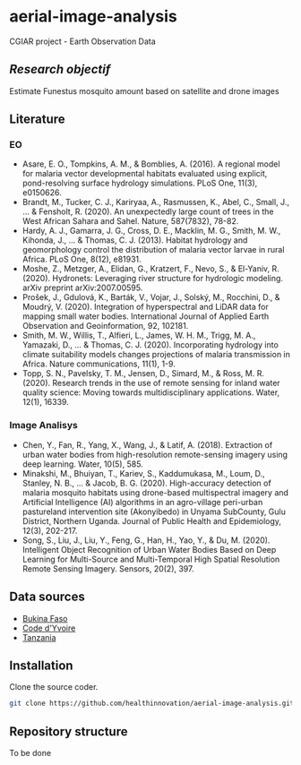 # aerial-image-analysis
CGIAR project - Earth Observation Data

## _Research objectif_

Estimate Funestus mosquito amount based on satellite and drone images


## Literature
### EO
- Asare, E. O., Tompkins, A. M., & Bomblies, A. (2016). A regional model for malaria vector developmental habitats evaluated using explicit, pond-resolving surface hydrology simulations. PLoS One, 11(3), e0150626.
- Brandt, M., Tucker, C. J., Kariryaa, A., Rasmussen, K., Abel, C., Small, J., ... & Fensholt, R. (2020). An unexpectedly large count of trees in the West African Sahara and Sahel. Nature, 587(7832), 78-82.
- Hardy, A. J., Gamarra, J. G., Cross, D. E., Macklin, M. G., Smith, M. W., Kihonda, J., ... & Thomas, C. J. (2013). Habitat hydrology and geomorphology control the distribution of malaria vector larvae in rural Africa. PLoS One, 8(12), e81931.
- Moshe, Z., Metzger, A., Elidan, G., Kratzert, F., Nevo, S., & El-Yaniv, R. (2020). Hydronets: Leveraging river structure for hydrologic modeling. arXiv preprint arXiv:2007.00595.
- Prošek, J., Gdulová, K., Barták, V., Vojar, J., Solský, M., Rocchini, D., & Moudrý, V. (2020). Integration of hyperspectral and LiDAR data for mapping small water bodies. International Journal of Applied Earth Observation and Geoinformation, 92, 102181.
- Smith, M. W., Willis, T., Alfieri, L., James, W. H. M., Trigg, M. A., Yamazaki, D., ... & Thomas, C. J. (2020). Incorporating hydrology into climate suitability models changes projections of malaria transmission in Africa. Nature communications, 11(1), 1-9.
- Topp, S. N., Pavelsky, T. M., Jensen, D., Simard, M., & Ross, M. R. (2020). Research trends in the use of remote sensing for inland water quality science: Moving towards multidisciplinary applications. Water, 12(1), 16339.

### Image Analisys 

- Chen, Y., Fan, R., Yang, X., Wang, J., & Latif, A. (2018). Extraction of urban water bodies from high-resolution remote-sensing imagery using deep learning. Water, 10(5), 585.
- Minakshi, M., Bhuiyan, T., Kariev, S., Kaddumukasa, M., Loum, D., Stanley, N. B., ... & Jacob, B. G. (2020). High-accuracy detection of malaria mosquito habitats using drone-based multispectral imagery and Artificial Intelligence (AI) algorithms in an agro-village peri-urban pastureland intervention site (Akonyibedo) in Unyama SubCounty, Gulu District, Northern Uganda. Journal of Public Health and Epidemiology, 12(3), 202-217.
- Song, S., Liu, J., Liu, Y., Feng, G., Han, H., Yao, Y., & Du, M. (2020). Intelligent Object Recognition of Urban Water Bodies Based on Deep Learning for Multi-Source and Multi-Temporal High Spatial Resolution Remote Sensing Imagery. Sensors, 20(2), 397.


## Data sources

- [Bukina Faso](https://drive.google.com/drive/folders/1HL_4wlyrbySpTjCI6ksgUgzgpUkb0fMZ?usp=sharing) 
- [Code d'Yvoire](https://drive.google.com/drive/folders/13yo-UopYd4nMeV-ocss30sOlClwNPJrk?usp=sharing)
- [Tanzania](https://drive.google.com/drive/folders/1e6Q3kyFCuMs5ZHoN7kZ862vsetv1kUo7?usp=sharing)

## Installation

Clone the source coder.

```sh
git clone https://github.com/healthinnovation/aerial-image-analysis.git
```

## Repository structure

To be done

